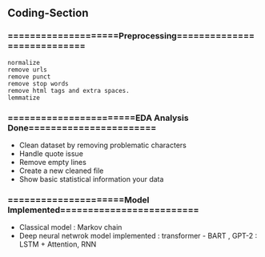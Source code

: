 ## Coding-Section

### ====================Preprocessing============================

    normalize
    remove urls
    remove punct
    remove stop words
    remove html tags and extra spaces.
    lemmatize


### =======================EDA Analysis Done=======================


- Clean dataset by removing problematic characters
- Handle quote issue
- Remove empty lines
- Create a new cleaned file
- Show basic statistical information your data

### =====================Model Implemented=========================

- Classical model : Markov chain
- Deep neural netwrok model implemented : transformer - BART , GPT-2 : LSTM + Attention, RNN
